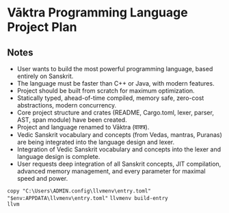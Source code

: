 # Vāktra Programming Language Project Plan

## Notes
- User wants to build the most powerful programming language, based entirely on Sanskrit.
- The language must be faster than C++ or Java, with modern features.
- Project should be built from scratch for maximum optimization.
- Statically typed, ahead-of-time compiled, memory safe, zero-cost abstractions, modern concurrency.
- Core project structure and crates (README, Cargo.toml, lexer, parser, AST, span module) have been created.
- Project and language renamed to Vāktra (वाक्त्र).
- Vedic Sanskrit vocabulary and concepts (from Vedas, mantras, Puranas) are being integrated into the language design and lexer.
- Integration of Vedic Sanskrit vocabulary and concepts into the lexer and language design is complete.
- User requests deep integration of all Sanskrit concepts, JIT compilation, advanced memory management, and every parameter for maximal speed and power.

<code>copy "C:\Users\ADMIN\.config\llvmenv\entry.toml" "$env:APPDATA\llvmenv\entry.toml"</code>
<code>llvmenv build-entry llvm</code>